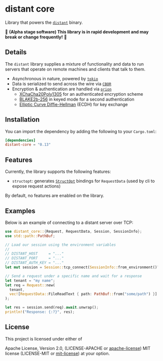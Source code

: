 # distant core

Library that powers the [`distant`](https://github.com/chipsenkbeil/distant)
binary.

🚧 **(Alpha stage software) This library is in rapid development and may break or change frequently!** 🚧

## Details

The `distant` library supplies a mixture of functionality and data to run
servers that operate on remote machines and clients that talk to them.

- Asynchronous in nature, powered by [`tokio`](https://tokio.rs/)
- Data is serialized to send across the wire via [`CBOR`](https://cbor.io/)
- Encryption & authentication are handled via [`orion`](https://crates.io/crates/orion)
    - [XChaCha20Poly1305](https://cryptopp.com/wiki/XChaCha20Poly1305) for an authenticated encryption scheme
    - [BLAKE2b-256](https://www.blake2.net/) in keyed mode for a second authentication
    - [Elliptic Curve Diffie-Hellman](https://en.wikipedia.org/wiki/Elliptic-curve_Diffie%E2%80%93Hellman) (ECDH) for key exchange

## Installation

You can import the dependency by adding the following to your `Cargo.toml`:

```toml
[dependencies]
distant-core = "0.13"
```

## Features

Currently, the library supports the following features:

- `structopt`: generates [`StructOpt`](https://github.com/TeXitoi/structopt)
  bindings for `RequestData` (used by cli to expose request actions)

By default, no features are enabled on the library.

## Examples

Below is an example of connecting to a distant server over TCP:

```rust
use distant_core::{Request, RequestData, Session, SessionInfo};
use std::path::PathBuf;

// Load our session using the environment variables
//
// DISTANT_HOST     = "..."
// DISTANT_PORT     = "..."
// DISTANT_AUTH_KEY = "..."
let mut session = Session::tcp_connect(SessionInfo::from_environment()?).await.unwrap();

// Send a request under a specific name and wait for a response
let tenant = "my name";
let req = Request::new(
  tenant, 
  vec![RequestData::FileReadText { path: PathBuf::from("some/path") }]
);

let res = session.send(req).await.unwrap();
println!("Response: {:?}", res);
```

## License

This project is licensed under either of

Apache License, Version 2.0, (LICENSE-APACHE or
[apache-license][apache-license]) MIT license (LICENSE-MIT or
[mit-license][mit-license]) at your option.

[apache-license]: http://www.apache.org/licenses/LICENSE-2.0
[mit-license]: http://opensource.org/licenses/MIT
